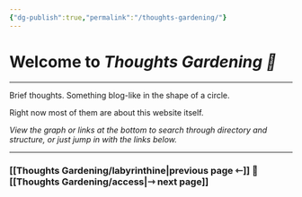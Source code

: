 ```yaml
---
{"dg-publish":true,"permalink":"/thoughts-gardening/"}
---
```



# Welcome to *Thoughts Gardening 💬*

---

Brief thoughts. Something blog-like in the shape of a circle.

Right now most of them are about this website itself. 

*View the graph or links at the bottom to search through directory and structure, or just jump in with the links below.*

---

### [[Thoughts Gardening/labyrinthine\|previous page ⇽]] 💬 [[Thoughts Gardening/access\|⇾ next page]]